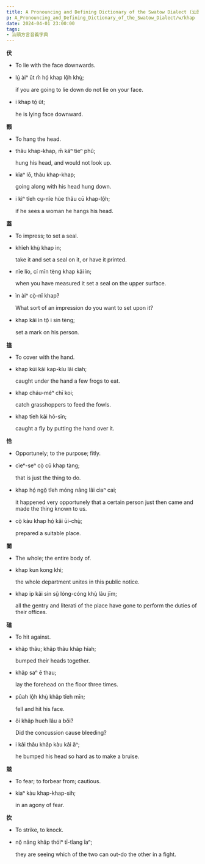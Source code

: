```yaml
---
title: A Pronouncing and Defining Dictionary of the Swatow Dialect (汕頭方言音義字典) / khap
p: A_Pronouncing_and_Defining_Dictionary_of_the_Swatow_Dialect/w/khap
date: 2024-04-01 23:00:00
tags: 
- 汕頭方言音義字典
---
```



**伏**
- To lie with the face downwards.

- lṳ́ àiⁿ ût m̄ hó̤ khap lô̤h khṳ̀;

  if you are going to lie down do not lie on your face.

- i khap tó̤ ût;

  he is lying face downward.

**䫬**
- To hang the head.

- thâu khap-khap, m̄ káⁿ tìeⁿ phû;

  hung his head, and would not look up.

- kîaⁿ lō, thâu khap-khap;

  going along with his head hung down.

- i kìⁿ tîeh cṳ-nîe hùe thâu cū khap-lô̤h;

  if he sees a woman he hangs his head.

**蓋**
- To impress; to set a seal.

- khîeh khṳ̀ khap ìn;

  take it and set a seal on it, or have it printed.

- nîe lío, cí mīn tèng khap kâi ìn;

  when you have measured it set a seal on the upper surface.

- ìn àiⁿ cò̤-nî khap?

  What sort of an impression do you want to set upon it?

- khap kâi ìn tŏ̤ i sin tèng;

  set a mark on his person.

**搕**
- To cover with the hand.

- khap kúi kâi kap-kíu lâi cîah;

  caught under the hand a few frogs to eat.

- khap cháu-méⁿ chī koi;

  catch grasshoppers to feed the fowls.

- khap tîeh kâi hô-sîn;

  caught a fly by putting the hand over it. 

**恰**
- Opportunely; to the purpose; fitly.

- cìeⁿ-seⁿ cò̤ cū khap tàng;

  that is just the thing to do.

- khap hó̤ ngŏ̤ tîeh móng nâng lâi cìaⁿ cai;

  it happened very opportunely that a certain person just then came and made the thing known to us.

- cò̤ kàu khap hó̤ kâi ūi-chṳ̀;

  prepared a suitable place.

**闔**
- The whole; the entire body of.

- khap kun kong khi;

  the whole department unites in this public notice.

- khap ip kâi sin sṳ̆ lóng-cóng khṳ̀ lâu jīm;

  all the gentry and literati of the place have gone to perform the duties of their offices.

**磕**
- To hit against.

- khâp thâu; khâp thâu khâp hîah;

  bumped their heads together.

- khâp saⁿ ē thau;

  lay the forehead on the floor three times.

- pûah lô̤h khṳ̀ khâp tîeh mīn;

  fell and hit his face.

- ŏi khâp hueh lâu a bŏi?

  Did the concussion cause bleeding?

- i kâi thâu khâp kàu kâi ăⁿ;

  he bumped his head so hard as to make a bruise.

**兢**
- To fear; to forbear from; cautious.

- kiaⁿ kàu khap-khap-sih;

  in an agony of fear.

**扻**
- To strike, to knock.

- nŏ̤ nâng khâp thóiⁿ tī-tîang îaⁿ;

  they are seeing which of the two can out-do the other in a fight.
